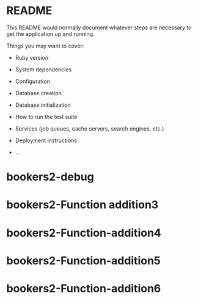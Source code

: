 # README

This README would normally document whatever steps are necessary to get the
application up and running.

Things you may want to cover:

* Ruby version

* System dependencies

* Configuration

* Database creation

* Database initialization

* How to run the test suite

* Services (job queues, cache servers, search engines, etc.)

* Deployment instructions

* ...
# bookers2-debug
# bookers2-Function addition3
# bookers2-Function-addition4
# bookers2-Function-addition5
# bookers2-Function-addition6
